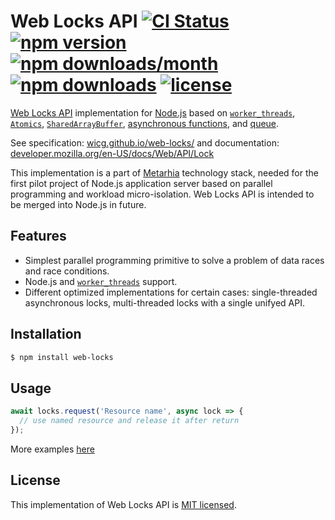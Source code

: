 # Web Locks API [![CI Status](https://github.com/metarhia/web-locks/workflows/Testing%20CI/badge.svg)](https://github.com/metarhia/web-locks/actions?query=workflow%3A%22Testing+CI%22+branch%3Amaster) [![npm version](https://img.shields.io/npm/v/web-locks.svg?style=flat)](https://www.npmjs.com/package/web-locks) [![npm downloads/month](https://img.shields.io/npm/dm/web-locks.svg)](https://www.npmjs.com/package/web-locks) [![npm downloads](https://img.shields.io/npm/dt/web-locks.svg)](https://www.npmjs.com/package/web-locks) [![license](https://img.shields.io/badge/license-MIT-blue.svg)](https://github.com/metarhia/web-locks/blob/master/LICENSE)

[Web Locks API](https://developer.mozilla.org/en-US/docs/Web/API/Lock)
implementation for [Node.js](https://nodejs.org/en/) based on
[`worker_threads`](https://nodejs.org/api/worker_threads.html),
[`Atomics`](https://developer.mozilla.org/en-US/docs/Web/JavaScript/Reference/Global_Objects/Atomics),
[`SharedArrayBuffer`](https://developer.mozilla.org/en-US/docs/Web/JavaScript/Reference/Global_Objects/SharedArrayBuffer),
[asynchronous functions](https://developer.mozilla.org/en-US/docs/Web/JavaScript/Reference/Statements/async_function),
and [queue](https://en.wikipedia.org/wiki/Queue_(abstract_data_type)).

See specification: [wicg.github.io/web-locks/](https://wicg.github.io/web-locks/)
and documentation: [developer.mozilla.org/en-US/docs/Web/API/Lock](https://developer.mozilla.org/en-US/docs/Web/API/Lock)

This implementation is a part of [Metarhia](https://github.com/metarhia/)
technology stack, needed for the first pilot project of Node.js application
server based on parallel programming and workload micro-isolation. Web Locks
API is intended to be merged into Node.js in future.

## Features

* Simplest parallel programming primitive to solve a problem of data races and
race conditions.
* Node.js and [`worker_threads`](https://nodejs.org/api/worker_threads.html)
support.
* Different optimized implementations for certain cases: single-threaded
asynchronous locks, multi-threaded locks with a single unifyed API.

## Installation

```bash
$ npm install web-locks
```

## Usage

```js
await locks.request('Resource name', async lock => {
  // use named resource and release it after return
});
```

More examples [here](./examples/README.md)

## License

This implementation of Web Locks API is [MIT licensed](./LICENSE).
